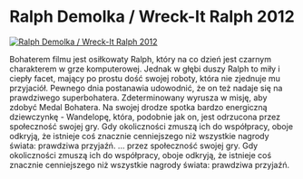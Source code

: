 Ralph Demolka / Wreck-It Ralph 2012 
=============
[![Ralph Demolka / Wreck-It Ralph 2012 ](http://vidos.pl/images/player.gif)](http://vidos.pl/ralph-demolka-wreck-it-ralph-2012)

 Bohaterem filmu jest osiłkowaty Ralph, który na co dzień jest czarnym charakterem w grze komputerowej. Jednak w głębi duszy Ralph to miły i ciepły facet, mający po prostu dość swojej roboty, która nie zjednuje mu przyjaciół. Pewnego dnia postanawia udowodnić, że on też nadaje się na prawdziwego superbohatera. Zdeterminowany wyrusza w misję, aby zdobyć Medal Bohatera. Na swojej drodze spotka bardzo energiczną dziewczynkę - Wandelopę, która, podobnie jak on, jest odrzucona przez społeczność swojej gry. Gdy okoliczności zmuszą ich do współpracy, oboje odkryją, że istnieje coś znacznie cenniejszego niż wszystkie nagrody świata: prawdziwa przyjaźń.   ... przez społeczność swojej gry. Gdy okoliczności zmuszą ich do współpracy, oboje odkryją, że istnieje coś znacznie cenniejszego niż wszystkie nagrody świata: prawdziwa przyjaźń.
